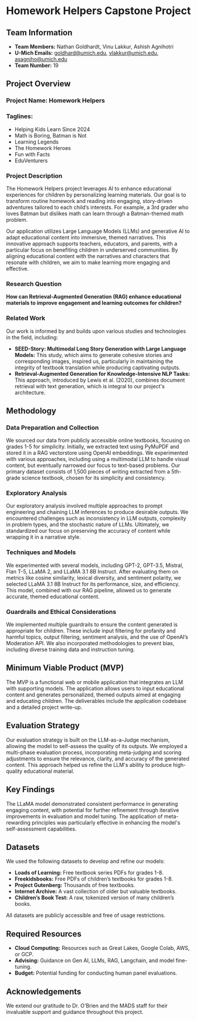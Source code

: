 # Homework Helpers Capstone Project

## Team Information
- **Team Members:** Nathan Goldhardt, Vinu Lakkur, Ashish Agnihotri
- **U-Mich Emails:** [goldhard@umich.edu](mailto:goldhard@umich.edu), [vlakkur@umich.edu](mailto:vlakkur@umich.edu), [asagniho@umich.edu](mailto:asagniho@umich.edu)
- **Team Number:** 19

## Project Overview
### Project Name: Homework Helpers

### Taglines:
- Helping Kids Learn Since 2024
- Math is Boring, Batman is Not
- Learning Legends
- The Homework Heroes
- Fun with Facts
- EduVenturers

### Project Description
The Homework Helpers project leverages AI to enhance educational experiences for children by personalizing learning materials. Our goal is to transform routine homework and reading into engaging, story-driven adventures tailored to each child’s interests. For example, a 3rd grader who loves Batman but dislikes math can learn through a Batman-themed math problem.

Our application utilizes Large Language Models (LLMs) and generative AI to adapt educational content into immersive, themed narratives. This innovative approach supports teachers, educators, and parents, with a particular focus on benefiting children in underserved communities. By aligning educational content with the narratives and characters that resonate with children, we aim to make learning more engaging and effective.

### Research Question
**How can Retrieval-Augmented Generation (RAG) enhance educational materials to improve engagement and learning outcomes for children?**

### Related Work
Our work is informed by and builds upon various studies and technologies in the field, including:
- **SEED-Story: Multimodal Long Story Generation with Large Language Models:** This study, which aims to generate cohesive stories and corresponding images, inspired us, particularly in maintaining the integrity of textbook translation while producing captivating outputs.
- **Retrieval-Augmented Generation for Knowledge-Intensive NLP Tasks:** This approach, introduced by Lewis et al. (2020), combines document retrieval with text generation, which is integral to our project's architecture.

## Methodology
### Data Preparation and Collection
We sourced our data from publicly accessible online textbooks, focusing on grades 1-5 for simplicity. Initially, we extracted text using PyMuPDF and stored it in a RAG vectorstore using OpenAI embeddings. We experimented with various approaches, including using a multimodal LLM to handle visual content, but eventually narrowed our focus to text-based problems. Our primary dataset consists of 1,500 pieces of writing extracted from a 5th-grade science textbook, chosen for its simplicity and consistency.

### Exploratory Analysis
Our exploratory analysis involved multiple approaches to prompt engineering and chaining LLM inferences to produce desirable outputs. We encountered challenges such as inconsistency in LLM outputs, complexity in problem types, and the stochastic nature of LLMs. Ultimately, we standardized our focus on preserving the accuracy of content while wrapping it in a narrative style.

### Techniques and Models
We experimented with several models, including GPT-2, GPT-3.5, Mistral, Flan T-5, LLaMA 2, and LLaMA 3.1 8B Instruct. After evaluating them on metrics like cosine similarity, lexical diversity, and sentiment polarity, we selected LLaMA 3.1 8B Instruct for its performance, size, and efficiency. This model, combined with our RAG pipeline, allowed us to generate accurate, themed educational content.

### Guardrails and Ethical Considerations
We implemented multiple guardrails to ensure the content generated is appropriate for children. These include input filtering for profanity and harmful topics, output filtering, sentiment analysis, and the use of OpenAI’s Moderation API. We also incorporated methodologies to prevent bias, including diverse training data and instruction tuning.

## Minimum Viable Product (MVP)
The MVP is a functional web or mobile application that integrates an LLM with supporting models. The application allows users to input educational content and generates personalized, themed outputs aimed at engaging and educating children. The deliverables include the application codebase and a detailed project write-up.

## Evaluation Strategy
Our evaluation strategy is built on the LLM-as-a-Judge mechanism, allowing the model to self-assess the quality of its outputs. We employed a multi-phase evaluation process, incorporating meta-judging and scoring adjustments to ensure the relevance, clarity, and accuracy of the generated content. This approach helped us refine the LLM's ability to produce high-quality educational material.

## Key Findings
The LLaMA model demonstrated consistent performance in generating engaging content, with potential for further refinement through iterative improvements in evaluation and model tuning. The application of meta-rewarding principles was particularly effective in enhancing the model's self-assessment capabilities.

## Datasets
We used the following datasets to develop and refine our models:
- **Loads of Learning:** Free textbook series PDFs for grades 1-8.
- **Freekidsbooks:** Free PDFs of children’s textbooks for grades 1-8.
- **Project Gutenberg:** Thousands of free textbooks.
- **Internet Archive:** A vast collection of older but valuable textbooks.
- **Children’s Book Test:** A raw, tokenized version of many children’s books.

All datasets are publicly accessible and free of usage restrictions.

## Required Resources
- **Cloud Computing:** Resources such as Great Lakes, Google Colab, AWS, or GCP.
- **Advising:** Guidance on Gen AI, LLMs, RAG, Langchain, and model fine-tuning.
- **Budget:** Potential funding for conducting human panel evaluations.

## Acknowledgements
We extend our gratitude to Dr. O'Brien and the MADS staff for their invaluable support and guidance throughout this project.

